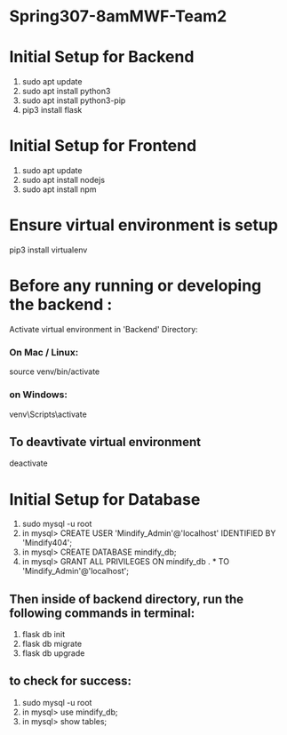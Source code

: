 # Spring307-8amMWF-Team2

# Initial Setup for Backend
1. sudo apt update
2. sudo apt install python3 
3. sudo apt install python3-pip
4. pip3 install flask

# Initial Setup for Frontend
1. sudo apt update
2. sudo apt install nodejs
3. sudo apt install npm

# Ensure virtual environment is setup
pip3 install virtualenv

# __Before any running or developing the backend__ : 
Activate virtual environment in 'Backend' Directory:
### On Mac / Linux:
source venv/bin/activate
### on Windows:
venv\Scripts\activate
## To deavtivate virtual environment
deactivate

# Initial Setup for Database
1. sudo mysql -u root
2. in mysql> CREATE USER 'Mindify_Admin'@'localhost' IDENTIFIED BY 'Mindify404';
3. in mysql> CREATE DATABASE mindify_db;
4. in mysql> GRANT ALL PRIVILEGES ON mindify_db . * TO 'Mindify_Admin'@'localhost';

## Then inside of backend directory, run the following commands in terminal:
1. flask db init
2. flask db migrate
3. flask db upgrade
## to check for success:
1. sudo mysql -u root
2. in mysql> use mindify_db;
3. in mysql> show tables;

